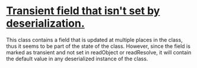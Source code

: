 # [Transient field that isn't set by deserialization.](https://spotbugs.readthedocs.io/en/latest/bugDescriptions.html#SE_TRANSIENT_FIELD_NOT_RESTORED)

 This class contains a field that is updated at multiple places in the class, thus it seems to be part of the state of the class. However, since the field is marked as transient and not set in readObject or readResolve, it will contain the default value in any
deserialized instance of the class.